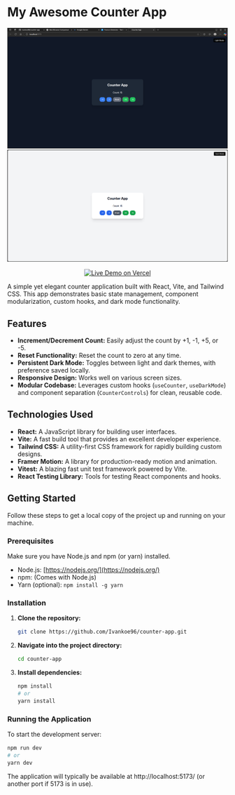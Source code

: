 # My Awesome Counter App

![Counter App Screenshot-Dark Mode](public/Site-screenshot-darkmode.png)
![Counter App Screenshot-Light Mode](public/Site-screenshot-lightmode.png)

<p align="center">
  <a href="https://ivankoe-counter-app.vercel.app/">
    <img src="https://img.shields.io/badge/Live%20Demo-Vercel-000000?style=for-the-badge&logo=vercel" alt="Live Demo on Vercel" />
  </a>
</p>

A simple yet elegant counter application built with React, Vite, and Tailwind CSS. This app demonstrates basic state management, component modularization, custom hooks, and dark mode functionality.

## Features

* **Increment/Decrement Count:** Easily adjust the count by +1, -1, +5, or -5.
* **Reset Functionality:** Reset the count to zero at any time.
* **Persistent Dark Mode:** Toggles between light and dark themes, with preference saved locally.
* **Responsive Design:** Works well on various screen sizes.
* **Modular Codebase:** Leverages custom hooks (`useCounter`, `useDarkMode`) and component separation (`CounterControls`) for clean, reusable code.

## Technologies Used

* **React:** A JavaScript library for building user interfaces.
* **Vite:** A fast build tool that provides an excellent developer experience.
* **Tailwind CSS:** A utility-first CSS framework for rapidly building custom designs.
* **Framer Motion:** A library for production-ready motion and animation.
* **Vitest:** A blazing fast unit test framework powered by Vite.
* **React Testing Library:** Tools for testing React components and hooks.

## Getting Started

Follow these steps to get a local copy of the project up and running on your machine.

### Prerequisites

Make sure you have Node.js and npm (or yarn) installed.

* Node.js: [https://nodejs.org/](https://nodejs.org/)
* npm: (Comes with Node.js)
* Yarn (optional): `npm install -g yarn`

### Installation

1.  **Clone the repository:**
    ```bash
    git clone https://github.com/Ivankoe96/counter-app.git
    ```

2.  **Navigate into the project directory:**
    ```bash
    cd counter-app
    ```

3.  **Install dependencies:**
    ```bash
    npm install
    # or
    yarn install
    ```

### Running the Application

To start the development server:

```bash
npm run dev
# or
yarn dev
```

The application will typically be available at http://localhost:5173/ (or another port if 5173 is in use).
